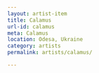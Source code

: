 ```yaml
---
layout: artist-item
title: Calamus
url-id: calamus
meta: Calamus
location: Odesa, Ukraine
category: artists
permalink: artists/calamus/

---
```



